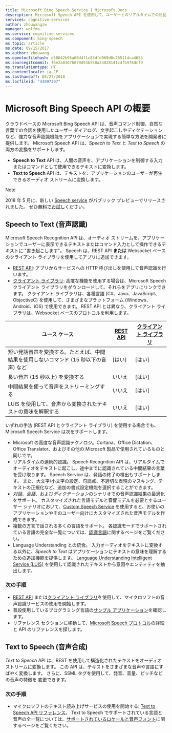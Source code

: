 ```yaml
---
title: Microsoft Bing Speech Service | Microsoft Docs
description: Microsoft Speech API を使用して、ユーザーとのリアルタイムでの対話など、音声駆動のアクションをアプリに追加します。
services: cognitive-services
author: zhouwangzw
manager: wolfma
ms.service: cognitive-services
ms.component: bing-speech
ms.topic: article
ms.date: 09/15/2017
ms.author: zhouwang
ms.openlocfilehash: d58642b95a60d4f1c83dfd969d0c76511dca4653
ms.sourcegitcommit: f6e2a03076679d53b550a24828141c4fb978dcf9
ms.translationtype: HT
ms.contentlocale: ja-JP
ms.lasthandoff: 08/27/2018
ms.locfileid: "43097397"
---
```

# <a name="microsoft-bing-speech-api-overview"></a>Microsoft Bing Speech API の概要

クラウドベースの Microsoft Bing Speech API は、音声コマンド制御、自然な言葉での会話を使用したユーザー ダイアログ、文字起こしやディクテーションなど、強力な音声認識機能をアプリケーションで実現する簡単な方法を開発者に提供します。 Microsoft Speech API は、*Speech to Text* と *Text to Speech* の両方の変換をサポートします。

- **Speech to Text** API は、人間の音声を、アプリケーションを制御する入力またはコマンドとして使用できるテキストに変換します。
- **Text to Speech** API は、テキストを、アプリケーションのユーザーが再生できるオーディオ ストリームに変換します。

> [!NOTE] 
> 2018 年 5 月に、新しい [Speech service](../speech-service/overview.md) がパブリック プレビューでリリースされました。 ぜひ[無料でお試し](../speech-service/get-started.md)ください。

## <a name="speech-to-text-speech-recognition"></a>Speech to Text (音声認識)

Microsoft Speech Recognition API は、オーディオ ストリームを、アプリケーションでユーザーに表示できるテキストまたはコマンド入力として操作できるテキストに "書き起こします"。 Speech は、REST API **または** Websocket ベースのクライアント ライブラリを使用してアプリに追加できます。

- [REST API](GetStarted/GetStartedREST.md): アプリからサービスへの HTTP 呼び出しを使用して音声認識を行います。
- [クライアント ライブラリ](GetStarted/GetStartedClientLibraries.md): 高度な機能を使用する場合は、Microsoft Speech クライアント ライブラリをダウンロードして、それらをアプリにリンクできます。  クライアント ライブラリは、各種言語 (C#、Java、JavaScript、ObjectiveC) を使用して、さまざまなプラットフォーム (Windows、Android、iOS) で使用できます。 REST API とは異なり、クライアント ライブラリは、Websocket ベースのプロトコルを利用します。

| ユース ケース | [REST API](GetStarted/GetStartedREST.md) | [クライアント ライブラリ](GetStarted/GetStartedClientLibraries.md) |
|-----|-----|-----|
| 短い発話音声を変換する。たとえば、中間結果を使用しないコマンド (15 秒以下の音声) など | [はい] | [はい] |
| 長い音声 (15 秒以上) を変換する | いいえ  | [はい] |
| 中間結果を使って音声をストリーミングする | いいえ  | [はい] |
| LUIS を使用して、音声から変換されたテキストの意味を解釈する | いいえ  | [はい] |

いずれの手法 (REST API とクライアント ライブラリ) を使用する場合でも、Microsoft Speech Service は次をサポートします。

- Microsoft の高度な音声認識テクノロジ。Cortana、Office Dictation、Office Translator、およびその他の Microsoft 製品で使用されているものと同じです。
- リアルタイムの連続的認識。 Speech Recognition API は、リアルタイムでオーディオをテキストに起こし、途中までに認識されている中間結果の言葉を受け取ります。 Speech Service は、発話の終了の検出もサポートします。 また、大文字/小文字の設定、句読点、不適切な表現のマスキング、テキストの正規化など、追加の書式設定機能を選択することができます。
- *対話*、*会話*、および*ディクテーション*のシナリオでの音声認識結果の最適化をサポート。 カスタマイズされた言語モデルと音響モデルを必要とするユーザー シナリオにおいて、[Custom Speech Service](../custom-speech-service/cognitive-services-custom-speech-home.md) を使用すると、お使いのアプリケーションやそのユーザー向けにカスタマイズされた音声モデルを作成できます。
- 複数の方言で話される多くの言語をサポート。 各認識モードでサポートされている言語の完全な一覧については、[認識言語](api-reference-rest/supportedlanguages.md)に関するページをご覧ください。
- Language Understanding との統合。 入力オーディオをテキストに変換する以外に、*Speech to Text* はアプリケーションにテキストの意味を理解するための追加機能を提供します。 [Language Understanding Intelligent Service (LUIS)](../LUIS/what-is-luis.md) を使用して認識されたテキストから意図やエンティティを抽出します。

### <a name="next-steps"></a>次の手順

- [REST API](GetStarted/GetStartedREST.md) または[クライアント ライブラリ](GetStarted/GetStartedClientLibraries.md)を使用して、マイクロソフトの音声認識サービスの使用を開始します。
- 普段使用しているプログラミング言語の[サンプル アプリケーション](samples.md)を確認します。
- リファレンス セクションに移動して、[Microsoft Speech プロトコル](API-Reference-REST/websocketprotocol.md)の詳細と API のリファレンスを探します。

## <a name="text-to-speech-speech-synthesis"></a>Text to Speech (音声合成)

*Text to Speech* API は、REST を使用して構造化されたテキストをオーディオ ストリームに変換します。 この API は、テキストをさまざまな音声や言語にすばやく変換します。 さらに、SSML タグを使用して、発音、音量、ピッチなどの音声の特徴を 変更できます。

### <a name="next-steps"></a>次の手順

- マイクロソフトのテキスト読み上げサービスの使用を開始する: [Text to Speech API リファレンス](api-reference-rest/bingvoiceoutput.md)。 Text to Speech でサポートされている言語と音声の全一覧については、[サポートされているロケールと音声フォント](api-reference-rest/bingvoiceoutput.md#SupLocales)に関するページをご覧ください。
